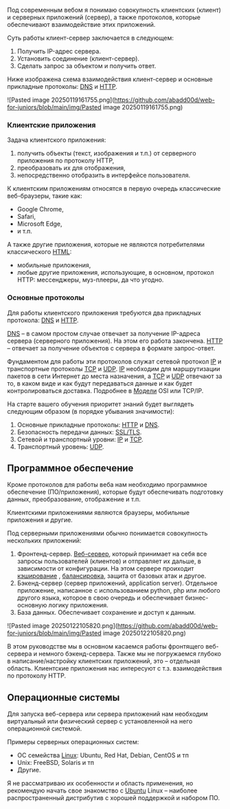 Под современным вебом я понимаю совокупность клиентских (клиент) и серверных приложений (сервер), а также протоколов, которые обеспечивают взаимодействие этих приложений.

Суть работы клиент-сервер заключается в следующем:
1. Получить IP-адрес сервера.
2. Установить соединение (клиент-сервер).
3. Сделать запрос за объектом и получить ответ.

Ниже изображена схема взаимодействия клиент-сервер и основные прикладные протоколы: [DNS](https://github.com/abadd00d/web-for-juniors/blob/main/DNS.md) и [HTTP](https://github.com/abadd00d/web-for-juniors/blob/main/HTTP.md).

![Pasted image 20250119161755.png](https://github.com/abadd00d/web-for-juniors/blob/main/img/Pasted image 20250119161755.png)

### Клиентские приложения

Задача клиентского приложения:
1. получить объекты (текст, изображения и т.п.) от серверного приложения по протоколу HTTP,
2. преобразовать их для отображения,
3. непосредственно отобразить в интерфейсе пользователя.

К клиентским приложениям относятся в первую очередь клаcсические веб-браузеры, такие как:
- Google Chrome,
- Safari,
- Microsoft Edge,
- и т.п.

А также другие приложения, которые не являются потребителями классического [HTML](https://github.com/abadd00d/web-for-juniors/blob/main/HTML.md):
- мобильные приложения,
- любые другие приложения, использующие, в основном, протокол HTTP: мессенджеры, муз-плееры, да что угодно.

### Основные протоколы

Для работы клиентского приложения требуются два прикладных протокола: [DNS](https://github.com/abadd00d/web-for-juniors/blob/main/DNS.md) и [HTTP](https://github.com/abadd00d/web-for-juniors/blob/main/HTTP.md).

[DNS](https://github.com/abadd00d/web-for-juniors/blob/main/DNS.md) – в самом простом случае отвечает за получение IP-адреса сервера (серверного приложения). На этом его работа закончена.
[HTTP](https://github.com/abadd00d/web-for-juniors/blob/main/HTTP.md) – отвечает за получение объектов с сервера в формате запрос-ответ.

Фундаментом для работы эти протоколов служат сетевой протокол [IP](https://github.com/abadd00d/web-for-juniors/blob/main/IP.md) и транспортные протоколы [TCP](https://github.com/abadd00d/web-for-juniors/blob/main/TCP.md) и [UDP](https://github.com/abadd00d/web-for-juniors/blob/main/UDP.md). [IP](https://github.com/abadd00d/web-for-juniors/blob/main/IP.md) необходим для маршрутизации пакетов в сети Интернет до места назначения, а  [TCP](https://github.com/abadd00d/web-for-juniors/blob/main/TCP.md) и [UDP](https://github.com/abadd00d/web-for-juniors/blob/main/UDP.md) отвечают за то, в каком виде и как будут передаваться данные и как будет контролироваться доставка. Подробнее в [Модели](https://github.com/abadd00d/web-for-juniors/blob/main/Модели.md) OSI или TCP/IP.

На старте вашего обучения приоритет знаний будет выглядеть следующим образом (в порядке убывания значимости):
1. Основные прикладные протоколы: [HTTP](https://github.com/abadd00d/web-for-juniors/blob/main/HTTP.md) и [DNS](https://github.com/abadd00d/web-for-juniors/blob/main/DNS.md).
2. Безопасность передачи данных: [SSL/TLS](https://github.com/abadd00d/web-for-juniors/blob/main/SSL/TLS.md).
3. Сетевой и транспортный уровни: [IP](https://github.com/abadd00d/web-for-juniors/blob/main/IP.md) и [TCP](https://github.com/abadd00d/web-for-juniors/blob/main/TCP.md).
4. Транспортный уровень: [UDP](https://github.com/abadd00d/web-for-juniors/blob/main/UDP.md).

## Программное обеспечение

Кроме протоколов для работы веба нам необходимо программное обеспечение (ПО/приложения), которые будут обеспечивать подготовку данных, преобразование, отображение и т.п.

Клиентскими приложениями являются браузеры, мобильные приложения и другие.

Под серверными приложениями обычно понимается совокупность нескольких приложений:

1. Фронтенд-сервер. [Веб-сервер](https://github.com/abadd00d/web-for-juniors/blob/main/Веб-сервер.md), который принимает на себя все запросы пользователей (клиентов) и отправляет их дальше, в зависимости от конфигурации. На этом сервере проиходит [кэширование](https://github.com/abadd00d/web-for-juniors/blob/main/кэширование.md) , [балансировка](https://github.com/abadd00d/web-for-juniors/blob/main/балансировка.md), защита от базовых атак и другое.
2. Бэкенд-сервер (сервер приложений, application server). Отдельное приложение, написанное с использованием python, php или любого другого языка, которое в свою очередь и обеспечивает бизнес-основную логику приложения.
3. База данных. Обеспечивает сохранение и доступ к данным.

![Pasted image 20250122105820.png](https://github.com/abadd00d/web-for-juniors/blob/main/img/Pasted image 20250122105820.png)

В этом руководстве мы в основном касаемся работы фронтящего веб-сервера и немного бэкенд-сервера. Также мы не погружаемся глубоко в написание/настройку клиентских приложений, это – отдельная область. Клиентские приложения нас интересуют с т.з. взаимодействия по протоколу HTTP. 

## Операционные системы

Для запуска веб-сервера или сервера приложений нам необходим виртуальный или физический сервер с установленной на него операционной системой.

Примеры серверных операционных систем:
- ОС семейства [Linux](https://github.com/abadd00d/web-for-juniors/blob/main/Linux.md):  Ubuntu, Red Hat, Debian, CentOS и тп
- Unix: FreeBSD, Solaris и тп
- Другие.

Я не рассматриваю их особенности и область применения, но рекомендую начать свое знакомство с [Ubuntu](https://github.com/abadd00d/web-for-juniors/blob/main/Ubuntu.md) Linux – наиболее распространенный дистрибутив с хорошей поддержкой и набором ПО.
